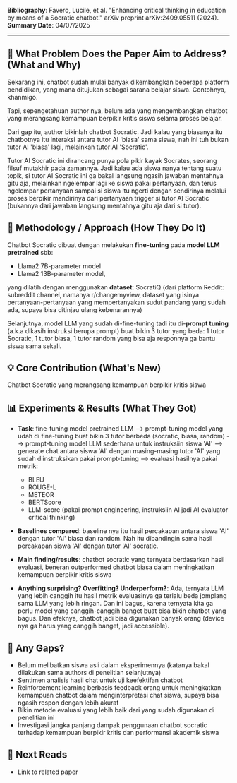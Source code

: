 **Bibliography**: Favero, Lucile, et al. "Enhancing critical thinking in education by means of a Socratic chatbot." arXiv preprint arXiv:2409.05511 (2024).<br>
**Summary Date**: 04/07/2025 <br>

---

## 🎯 What Problem Does the Paper Aim to Address? (What and Why)
Sekarang ini, chatbot sudah mulai banyak dikembangkan beberapa platform pendidikan, yang mana ditujukan sebagai sarana belajar siswa. Contohnya, khanmigo. 

Tapi, sepengetahuan author nya, belum ada yang mengembangkan chatbot yang merangsang kemampuan berpikir kritis siswa selama proses belajar. 

Dari gap itu, author bikinlah chatbot Socratic. Jadi kalau yang biasanya itu chatbotnya itu interaksi antara tutor AI 'biasa' sama siswa, nah ini tuh bukan tutor AI 'biasa' lagi, melainkan tutor AI 'Socratic'. 

Tutor AI Socratic ini dirancang punya pola pikir kayak Socrates, seorang filsuf mutakhir pada zamannya. Jadi kalau ada siswa nanya tentang suatu topik, si tutor AI Socratic ini ga bakal langsung ngasih jawaban mentahnya gitu aja, melainkan ngelempar lagi ke siswa pakai pertanyaan, dan terus ngelempar pertanyaan sampai si siswa itu ngerti dengan sendirinya melalui proses berpikir mandirinya dari pertanyaan trigger si tutor AI Socratic (bukannya dari jawaban langsung mentahnya gitu aja dari si tutor).

## 🔧 Methodology / Approach (How They Do It)
Chatbot Socratic dibuat dengan melakukan **fine-tuning** pada **model LLM pretrained** sbb: 
- Llama2 7B-parameter model
- Llama2 13B-parameter model,

yang dilatih dengan menggunakan **dataset**:
SocratiQ (dari platform Reddit: subreddit channel, namanya r/changemyview, dataset yang isinya pertanyaan-pertanyaan yang mempertanyakan sudut pandang yang sudah ada, supaya bisa ditinjau ulang kebenarannya)

Selanjutnya, model LLM yang sudah di-fine-tuning tadi itu di-**prompt tuning** (a.k.a dikasih instruksi berupa prompt) buat bikin 3 tutor yang beda: 1 tutor Socratic, 1 tutor biasa, 1 tutor random yang bisa aja responnya ga bantu siswa sama sekali. 

## 💡 Core Contribution (What's New)
Chatbot Socratic yang merangsang kemampuan berpikir kritis siswa

## 📊 Experiments & Results (What They Got)
- **Task**: fine-tuning model pretrained LLM --> prompt-tuning model yang udah di fine-tuning buat bikin 3 tutor berbeda (socratic, biasa, random) --> prompt-tuning model LLM sederhana untuk instruksiin siswa 'AI' --> generate chat antara siswa 'AI' dengan masing-masing tutor 'AI' yang sudah diinstruksikan pakai prompt-tuning --> evaluasi hasilnya pakai metrik: 
    - BLEU
    - ROUGE-L
    - METEOR
    - BERTScore
    - LLM-score (pakai prompt engineering, instruksiin AI jadi AI evaluator critical thinking)

- **Baselines compared**: baseline nya itu hasil percakapan antara siswa 'AI' dengan tutor 'AI' biasa dan random. Nah itu dibandingin sama hasil percakapan siswa 'AI' dengan tutor 'AI' socratic.
- **Main finding/results**: chatbot socratic yang ternyata berdasarkan hasil evaluasi, beneran outperformed chatbot biasa dalam meningkatkan kemampuan berpikir kritis siswa
- **Anything surprising? Overfitting? Underperform?**: Ada, ternyata LLM yang lebih canggih itu hasil metrik evaluasinya ga terlalu beda jomplang sama LLM yang lebih ringan. Dan ini bagus, karena ternyata kita ga perlu model yang canggih-canggih banget buat bisa bikin chatbot yang bagus. Dan efeknya, chatbot jadi bisa digunakan banyak orang (device nya ga harus yang canggih banget, jadi accessible). 

## 🤔 Any Gaps?
- Belum melibatkan siswa asli dalam eksperimennya (katanya bakal dilakukan sama authors di penelitian selanjutnya)
- Sentimen analisis hasil chat untuk uji keefektifan chatbot
- Reinforcement learning berbasis feedback orang untuk meningkatkan kemampuan chatbot dalam menginterpretasi chat siswa, supaya bisa ngasih respon dengan lebih akurat
- Bikin metode evaluasi yang lebih baik dari yang sudah digunakan di penelitian ini
- Investigasi jangka panjang dampak penggunaan chatbot socratic terhadap kemampuan berpikir kritis dan performansi akademik siswa

## 🔗 Next Reads
- Link to related paper